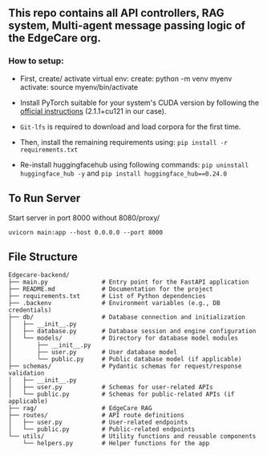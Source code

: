 ## This repo contains all API controllers, RAG system, Multi-agent message passing logic of the EdgeCare org.
### How to setup:
- First, create/ activate virtual env:
        create:  python -m venv myenv
        activate:  source myenv/bin/activate

- Install PyTorch suitable for your system's CUDA version by following the [official instructions](https://pytorch.org/get-started/locally/) (2.1.1+cu121 in our case).

- `Git-lfs` is required to download and load corpora for the first time.

- Then, install the remaining requirements using: `pip install -r requirements.txt`

- Re-install huggingfacehub using following commands:
        ```pip uninstall huggingface_hub -y```
  and 
        `pip install huggingface_hub==0.24.0`




## To Run Server

Start server in port 8000 without 8080/proxy/
```
uvicorn main:app --host 0.0.0.0 --port 8000
```

## File Structure

```
Edgecare-backend/
├── main.py               # Entry point for the FastAPI application
├── README.md             # Documentation for the project
├── requirements.txt      # List of Python dependencies
├── .backenv              # Environment variables (e.g., DB credentials)
├── db/                   # Database connection and initialization
│   ├── __init__.py
│   ├── database.py       # Database session and engine configuration
│   └── models/           # Directory for database model modules
│       ├── __init__.py
│       ├── user.py       # User database model
│       └── public.py     # Public database model (if applicable)
├── schemas/              # Pydantic schemas for request/response validation
│   ├── __init__.py
│   ├── user.py           # Schemas for user-related APIs
│   └── public.py         # Schemas for public-related APIs (if applicable)
├── rag/                  # EdgeCare RAG
├── routes/               # API route definitions
│   ├── user.py           # User-related endpoints
│   └── public.py         # Public-related endpoints
└── utils/                # Utility functions and reusable components
    └── helpers.py        # Helper functions for the app
```
